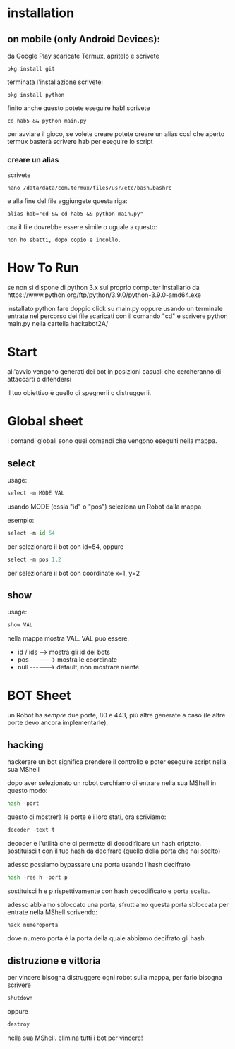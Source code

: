 # installation
## on mobile (only Android Devices):
da Google Play scaricate Termux, apritelo e scrivete
```linux
pkg install git
```
terminata l'installazione scrivete:
```linux
pkg install python
```
finito anche questo potete eseguire hab! scrivete
```linux
cd hab5 && python main.py
```
per avviare il gioco, se volete creare potete creare un alias così che aperto termux basterà scrivere hab per eseguire lo script
### creare un alias
scrivete
```linux
nano /data/data/com.termux/files/usr/etc/bash.bashrc
```
e alla fine del file aggiungete questa riga:
```linux
alias hab="cd && cd hab5 && python main.py"
```
ora il file dovrebbe essere simile o uguale a questo:
```
non ho sbatti, dopo copio e incollo.
```

<h1>How To Run</h1>
se non si dispone di python 3.x sul proprio computer installarlo da https://www.python.org/ftp/python/3.9.0/python-3.9.0-amd64.exe

installato python fare doppio click su main.py oppure usando un terminale entrate nel percorso dei file scaricati con il comando "cd" e 
scrivere python main.py nella cartella hackabot2A/

<h1>Start</h1>
all'avvio vengono generati dei bot in posizioni casuali che cercheranno di attaccarti o difendersi

il tuo obiettivo è quello di spegnerli o distruggerli.

# Global sheet
i comandi globali sono quei comandi che vengono eseguiti nella mappa.

## select
usage:
```python
select -m MODE VAL
```
usando MODE (ossia "id" o "pos") seleziona un Robot dalla mappa

esempio:
```python
select -m id 54
```
per selezionare il bot con id=54, oppure
```python
select -m pos 1,2
```
per selezionare il bot con coordinate x=1, y=2

## show
usage:
```python
show VAL
```
nella mappa mostra VAL.
VAL può essere:
- id / ids --> mostra gli id dei bots
- pos  ------> mostra le coordinate
- null ------> default, non mostrare niente


# BOT Sheet

un Robot ha _sempre_ due porte, 80 e 443, più altre generate a caso (le altre porte devo ancora implementarle).

## hacking
hackerare un bot significa prendere il controllo e poter eseguire script nella sua MShell

dopo aver selezionato un robot cerchiamo di entrare nella sua MShell in questo modo:

```python
hash -port
```
questo ci mostrerà le porte e i loro stati, ora scriviamo:

```python
decoder -text t
```
decoder è l'utilità che ci permette di decodificare un hash criptato. sostituisci t con il tuo hash da decifrare (quello della porta che hai scelto)

adesso possiamo bypassare una porta usando l'hash decifrato
```python
hash -res h -port p
```
sostituisci h e p rispettivamente con hash decodificato e porta scelta.

adesso abbiamo sbloccato una porta, sfruttiamo questa porta sbloccata per entrate nella MShell scrivendo:
```python
hack numeroporta
```
dove numero porta è la porta della quale abbiamo decifrato gli hash.

## distruzione e vittoria
per vincere bisogna distruggere ogni robot sulla mappa, per farlo bisogna scrivere
```python
shutdown
```
oppure
```python
destroy
```
nella sua MShell. elimina tutti i bot per vincere!
